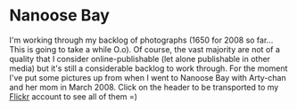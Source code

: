 # Nanoose Bay

I'm working through my backlog of photographs (1650 for 2008 so far... This is going to take a while O.o). Of course, the vast majority are not of a quality that I consider online-publishable (let alone publishable in other media) but it's still a considerable backlog to work through. For the moment I've put some pictures up from when I went to Nanoose Bay with Arty-chan and her mom in March 2008. Click on the header to be transported to my <a href='http://www.flickr.com/photos/pomax' target='_blank'>Flickr</a> account to see all of them =)